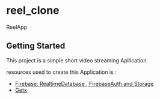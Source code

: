 # reel_clone

ReelApp

## Getting Started

This project is a  simple short video streaming Apllication.


 resources used to create this Application is :

- [Firebase: RealtimeDatabase , FirebaseAuth and Storage ](https://firebase.google.com)
- [Getx](https://pub.dev/packages/get)


